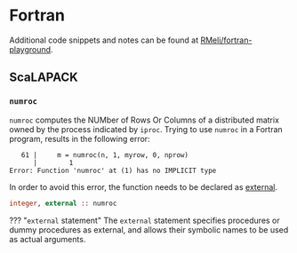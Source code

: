 # Fortran

Additional code snippets and notes can be found at [RMeli/fortran-playground].

## ScaLAPACK

### `numroc`

`numroc` computes the NUMber of Rows Or Columns of a distributed matrix owned by the process indicated by `iproc`.
Trying to use `numroc` in a Fortran program, results in the following error:

```
   61 |     m = numroc(n, 1, myrow, 0, nprow)
      |        1
Error: Function 'numroc' at (1) has no IMPLICIT type
```

In order to avoid this error, the function needs to be declared as
[external](https://docs.oracle.com/cd/E19957-01/805-4939/6j4m0vn9d/index.html).

```fortran
integer, external :: numroc
```

??? "`external` statement"
    The `external` statement specifies procedures or dummy procedures as external, and allows their symbolic names to be used as actual arguments.

[RMeli/fortran-playground]: https://github.com/RMeli/fortran-playground
